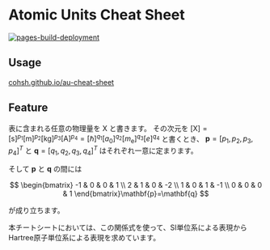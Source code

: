 # Atomic Units Cheat Sheet
[![pages-build-deployment](https://github.com/cohsh/au-cheat-sheet/actions/workflows/pages/pages-build-deployment/badge.svg)](https://github.com/cohsh/au-cheat-sheet/actions/workflows/pages/pages-build-deployment)

## Usage
[cohsh.github.io/au-cheat-sheet](https://cohsh.github.io/au-cheat-sheet/)

## Feature
表に含まれる任意の物理量を $\mathrm{X}$ と書きます。
その次元を
$[\mathrm{X}]=[\mathrm{s}]^{p_1}[\mathrm{m}]^{p_2}[\mathrm{kg}]^{p_3}[\mathrm{A}]^{p_4}= [\hbar]^{q_1}[a_0]^{q_2}[m_\mathrm{e}]^{q_3}[e]^{q_4}$
と書くとき、
$\mathbf{p}=[p_1, p_2, p_3, p_4]^T$ と $\mathbf{q}=[q_1, q_2, q_3, q_4]^T$ はそれぞれ一意に定まります。

そして $\mathbf{p}$ と $\mathbf{q}$ の間には

$$
\begin{bmatrix}
-1 & 0 & 0 & 1 \\
2 & 1 & 0 & -2 \\
1 & 0 & 1 & -1 \\
0 & 0 & 0 & 1
\end{bmatrix}\mathbf{p}=\mathbf{q}
$$

が成り立ちます。

本チートシートにおいては、この関係式を使って、SI単位系による表現からHartree原子単位系による表現を求めています。

